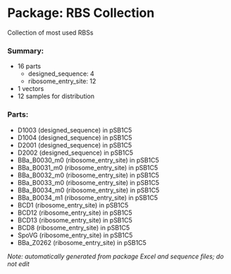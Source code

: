 # Package: RBS Collection

Collection of most used RBSs

### Summary:

- 16 parts
    - designed_sequence: 4
    - ribosome_entry_site: 12
- 1 vectors
- 12 samples for distribution

### Parts:

- D1003 (designed_sequence) in pSB1C5
- D1004 (designed_sequence) in pSB1C5
- D2001 (designed_sequence) in pSB1C5
- D2002 (designed_sequence) in pSB1C5
- BBa_B0030_m0 (ribosome_entry_site) in pSB1C5
- BBa_B0031_m0 (ribosome_entry_site) in pSB1C5
- BBa_B0032_m0 (ribosome_entry_site) in pSB1C5
- BBa_B0033_m0 (ribosome_entry_site) in pSB1C5
- BBa_B0034_m0 (ribosome_entry_site) in pSB1C5
- BBa_B0034_m1 (ribosome_entry_site) in pSB1C5
- BCD1 (ribosome_entry_site) in pSB1C5
- BCD12 (ribosome_entry_site) in pSB1C5
- BCD13 (ribosome_entry_site) in pSB1C5
- BCD8 (ribosome_entry_site) in pSB1C5
- SpoVG (ribosome_entry_site) in pSB1C5
- BBa_Z0262 (ribosome_entry_site) in pSB1C5

_Note: automatically generated from package Excel and sequence files; do not edit_
